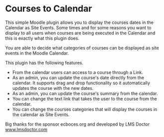 # Courses to Calendar

This simple Moodle plugin allows you to display the courses dates in the Calendar as Site Events. Some times and for some reasons you want to display to all users when courses are being executed in the Calendar and this is exactly what this plugin does.

You are able to decide what categories of courses can be displayed as site events in the Moodle Calendar.

This plugin has the following features.

- From the calendar users can access to a course through a Link.
- As an admin, you can update the course's date directly from the calendar. It supports drag and drop functionality so it automatically updates the course with the new dates.
- As an admin, you can update the course's summary from the calendar.
- You can change the text link that takes the user to the course from the calendar.
- You can change the courses categories that will display the courses in the calendar as Site Events.

Big thanks for the sponsor ecboces.org and developed by LMS Doctor www.lmsdoctor.com
